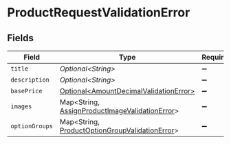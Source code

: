 # ProductRequestValidationError


## Fields

| Field                                                                                                           | Type                                                                                                            | Required                                                                                                        | Description                                                                                                     |
| --------------------------------------------------------------------------------------------------------------- | --------------------------------------------------------------------------------------------------------------- | --------------------------------------------------------------------------------------------------------------- | --------------------------------------------------------------------------------------------------------------- |
| `title`                                                                                                         | *Optional\<String>*                                                                                             | :heavy_minus_sign:                                                                                              | N/A                                                                                                             |
| `description`                                                                                                   | *Optional\<String>*                                                                                             | :heavy_minus_sign:                                                                                              | N/A                                                                                                             |
| `basePrice`                                                                                                     | [Optional\<AmountDecimalValidationError>](../../models/components/AmountDecimalValidationError.md)              | :heavy_minus_sign:                                                                                              | N/A                                                                                                             |
| `images`                                                                                                        | Map\<String, [AssignProductImageValidationError](../../models/components/AssignProductImageValidationError.md)> | :heavy_minus_sign:                                                                                              | N/A                                                                                                             |
| `optionGroups`                                                                                                  | Map\<String, [ProductOptionGroupValidationError](../../models/components/ProductOptionGroupValidationError.md)> | :heavy_minus_sign:                                                                                              | N/A                                                                                                             |